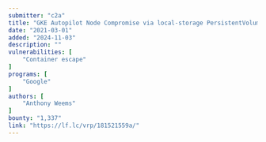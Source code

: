 ```yaml
---
submitter: "c2a"
title: "GKE Autopilot Node Compromise via local-storage PersistentVolume"
date: "2021-03-01"
added: "2024-11-03"
description: ""
vulnerabilities: [
    "Container escape"
]
programs: [
    "Google"
]
authors: [
    "Anthony Weems"
]
bounty: "1,337"
link: "https://lf.lc/vrp/181521559a/"
---
```




